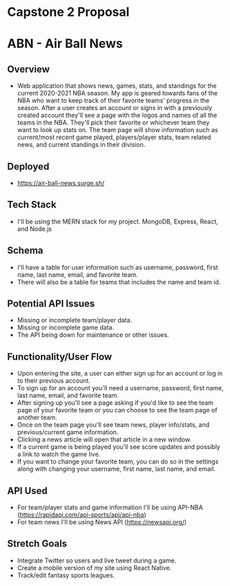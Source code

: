 # Capstone 2 Proposal  
  
# ABN - Air Ball News  
  
## Overview
- Web application that shows news, games, stats, and standings for the current 2020-2021 NBA season. My app is geared towards fans of the NBA who want to keep track of their favorite teams' progress in the season. After a user creates an account or signs in with a previously created account they'll see a page with the logos and names of all the teams in the NBA. They'll pick their favorite or whichever team they want to look up stats on. The team page will show information such as current/most recent game played, players/player stats, team related news, and current standings in their division. 

## Deployed
- https://air-ball-news.surge.sh/

## Tech Stack
- I'll be using the MERN stack for my project. MongoDB, Express, React, and Node.js

## Schema
- I'll have a table for user information such as username, password, first name, last name, email, and favorite team.
- There will also be a table for teams that includes the name and team id.

## Potential API Issues
- Missing or incomplete team/player data.
- Missing or incomplete game data.
- The API being down for maintenance or other issues.

## Functionality/User Flow
- Upon entering the site, a user can either sign up for an account or log in to their previous account.
- To sign up for an account you'll need a username, password, first name, last name, email, and favorite team.
- After signing up you'll see a page asking if you'd like to see the team page of your favorite team or you can choose to see the team page of another team.
- Once on the team page you'll see team news, player info/stats, and previous/current game information.
- Clicking a news article will open that article in a new window.
- If a current game is being played you'll see score updates and possibly a link to watch the game live.
- If you want to change your favorite team, you can do so in the settings along with changing your username, first name, last name, and email.

## API Used
- For team/player stats and game information I'll be using API-NBA (https://rapidapi.com/api-sports/api/api-nba)
- For team news I'll be using News API (https://newsapi.org/)

## Stretch Goals
- Integrate Twitter so users and live tweet during a game.
- Create a mobile version of my site using React Native.
- Track/edit fantasy sports leagues.
